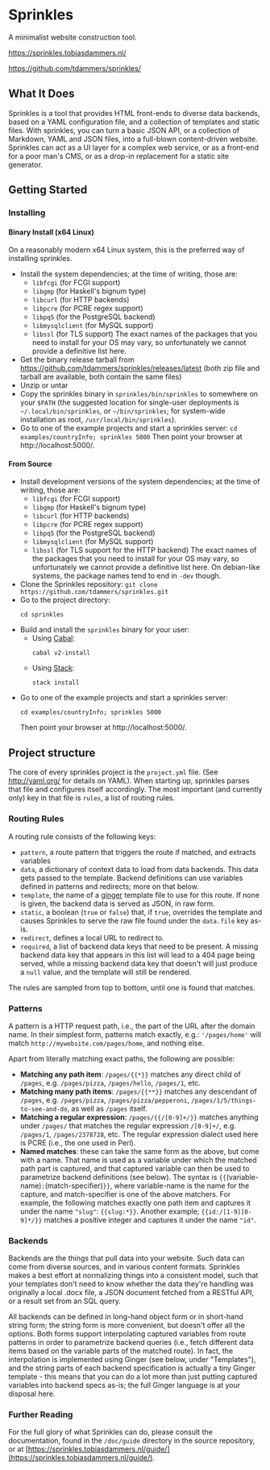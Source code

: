 # Sprinkles

A minimalist website construction tool.

https://sprinkles.tobiasdammers.nl/

https://github.com/tdammers/sprinkles/

## What It Does

Sprinkles is a tool that provides HTML front-ends to diverse data backends, based
on a YAML configuration file, and a collection of templates and static files.
With sprinkles, you can turn a basic JSON API, or a collection of Markdown, YAML
and JSON files, into a full-blown content-driven website. Sprinkles can act as a
UI layer for a complex web service, or as a front-end for a poor man's CMS, or
as a drop-in replacement for a static site generator.

## Getting Started

### Installing

#### Binary Install (x64 Linux)

On a reasonably modern x64 Linux system, this is the preferred way of
installing sprinkles.

- Install the system dependencies; at the time of writing, those are:
    - `libfcgi` (for FCGI support)
    - `libgmp` (for Haskell's bignum type)
    - `libcurl` (for HTTP backends)
    - `libpcre` (for PCRE regex support)
    - `libpq5` (for the PostgreSQL backend)
    - `libmysqlclient` (for MySQL support)
    - `libssl` (for TLS support)
  The exact names of the packages that you need to install for your OS may
  vary, so unfortunately we cannot provide a definitive list here.
- Get the binary release tarball from
  https://github.com/tdammers/sprinkles/releases/latest (both zip file and
  tarball are available, both contain the same files)
- Unzip or untar
- Copy the sprinkles binary in `sprinkles/bin/sprinkles` to somewhere on your `$PATH`
  (the suggested location for single-user deployments is
  `~/.local/bin/sprinkles`, or `~/bin/sprinkles`; for system-wide installation as
  root, `/usr/local/bin/sprinkles`).
- Go to one of the example projects and start a sprinkles server:
  `cd examples/countryInfo; sprinkles 5000`
  Then point your browser at http://localhost:5000/.

#### From Source

- Install development versions of the system dependencies; at the time of
  writing, those are:
    - `libfcgi` (for FCGI support)
    - `libgmp` (for Haskell's bignum type)
    - `libcurl` (for HTTP backends)
    - `libpcre` (for PCRE regex support)
    - `libpq5` (for the PostgreSQL backend)
    - `libmysqlclient` (for MySQL support)
    - `libssl` (for TLS support for the HTTP backend)
  The exact names of the packages that you need to install for your OS may
  vary, so unfortunately we cannot provide a definitive list here. On
  debian-like systems, the package names tend to end in `-dev` though.
- Clone the Sprinkles repository:
  `git clone https://github.com/tdammers/sprinkles.git`
- Go to the project directory:
  ```
  cd sprinkles
  ```
- Build and install the `sprinkles` binary for your user:
  - Using [Cabal](https://www.haskell.org/cabal/):
    ```
    cabal v2-install
    ```
  - Using [Stack](https://haskellstack.org/):
    ```
    stack install
    ```
- Go to one of the example projects and start a sprinkles server:
  ```
  cd examples/countryInfo; sprinkles 5000
  ```
  Then point your browser at http://localhost:5000/.

## Project structure

The core of every sprinkles project is the `project.yml` file. (See
http://yaml.org/ for details on YAML). When starting up, sprinkles parses that
file and configures itself accordingly. The most important (and currently only)
key in that file is `rules`, a list of routing rules.

### Routing Rules

A routing rule consists of the following keys:

- `pattern`, a route pattern that triggers the route if matched, and extracts
  variables
- `data`, a dictionary of context data to load from data backends. This data
  gets passed to the template. Backend definitions can use variables defined in
  patterns and redirects; more on that below.
- `template`, the name of a [ginger](https://ginger.tobiasdammers.nl/)
  template file to use for this route. If none is given, the backend data is
  served as JSON, in raw form.
- `static`, a boolean (`true` or `false`) that, if `true`, overrides the
  template and causes Sprinkles to serve the raw file found under the `data.file`
  key as-is.
- `redirect`, defines a local URL to redirect to.
- `required`, a list of backend data keys that need to be present. A missing
  backend data key that appears in this list will lead to a 404 page being
  served, while a missing backend data key that doesn't will just produce a
  `null` value, and the template will still be rendered.

The rules are sampled from top to bottom, until one is found that matches.

### Patterns

A pattern is a HTTP request path, i.e., the part of the URL after the domain
name. In their simplest form, patterns match exactly, e.g.: `'/pages/home'`
will match `http://mywebsite.com/pages/home`, and nothing else.

Apart from literally matching exact paths, the following are possible:

- **Matching any path item**: `/pages/{{*}}` matches any direct child of
  `/pages`, e.g. `/pages/pizza`, `/pages/hello`, `/pages/1`, etc.
- **Matching many path items**: `/pages/{{**}}` matches any descendant of
  `/pages`, e.g. `/pages/pizza`, `/pages/pizza/pepperoni`,
  `/pages/1/5/things-to-see-and-do`, as well as `/pages` itself.
- **Matching a regular expression**: `/pages/{{/[0-9]+/}}` matches anything under
  `/pages/` that matches the regular expression `/[0-9]+/`, e.g. `/pages/1`,
  `/pages/2378728`, etc. The regular expression dialect used here is PCRE
  (i.e., the one used in Perl).
- **Named matches**: these can take the same form as the above, but come with a
  name. That name is used as a variable under which the matched path part is
  captured, and that captured variable can then be used to parametrize backend
  definitions (see below). The syntax is
  `{{`(variable-name)`:`(match-specifier)`}}`, where variable-name is the name
  for the capture, and match-specifier is one of the above matchers. For
  example, the following matches exactly one path item and captures it under
  the name `"slug"`: `{{slug:*}}`. Another example; `{{id:/[1-9][0-9]*/}}`
  matches a positive integer and captures it under the name `"id"`.

### Backends

Backends are the things that pull data into your website. Such data can come
from diverse sources, and in various content formats. Sprinkles makes a best
effort at normalizing things into a consistent model, such that your templates
don't need to know whether the data they're handling was originally a local
.docx file, a JSON document fetched from a RESTful API, or a result set from an
SQL query.

All backends can be defined in long-hand object form or in short-hand string
form; the string form is more convenient, but doesn't offer all the options.
Both forms support interpolating captured variables from route patterns in
order to parametrize backend queries (i.e., fetch different data items based on
the variable parts of the matched route). In fact, the interpolation is
implemented using Ginger (see below, under "Templates"), and the string parts
of each backend specification is actually a tiny Ginger template - this means
that you can do a lot more than just putting captured variables into backend
specs as-is; the full Ginger language is at your disposal here.

### Further Reading

For the full glory of what Sprinkles can do, please consult the documentation,
found in the `/doc/guide` directory in the source repository, or at
[https://sprinkles.tobiasdammers.nl/guide/](https://sprinkles.tobiasdammers.nl/guide/).
